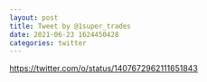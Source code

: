 ```yaml
--- 
layout: post 
title: Tweet by @1super_trades 
date: 2021-06-23 1624450428 
categories: twitter 
--- 
```

https://twitter.com/o/status/1407672962111651843